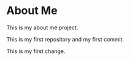 # About Me
This is my about me project.

This is my first repository and my first commit.

This is my first change.
